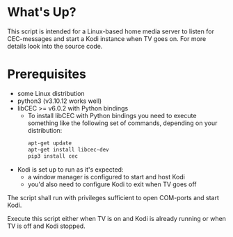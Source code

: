# What's Up?
This script is intended for a Linux-based home media server to listen for CEC-messages and start a Kodi instance when TV goes on.
For more details look into the source code.

# Prerequisites
* some Linux distribution
* python3 (v3.10.12 works well)
* libCEC >= v6.0.2 with Python bindings
  * To install libCEC with Python bindings you need to execute something like the following set of commands, depending on your distribution:
    ```bash
    apt-get update
    apt-get install libcec-dev
    pip3 install cec
    ```
* Kodi is set up to run as it's expected:
  * a window manager is configured to start and host Kodi
  * you'd also need to configure Kodi to exit when TV goes off

The script shall run with privileges sufficient to open COM-ports and start Kodi.

Execute this script either when TV is on and Kodi is already running or when TV is off and Kodi stopped.
